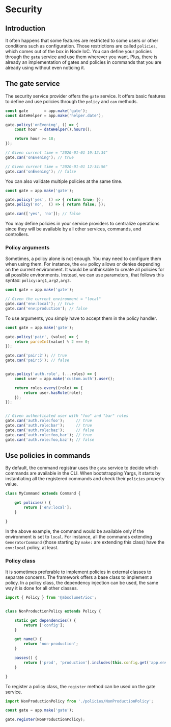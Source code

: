 # Security

## Introduction

It often happens that some features are restricted to some users or other conditions such as configuration.
Those restrictions are called `policies`, which comes out of the box in Node IoC.
You can define your policies through the `gate` service and use them wherever you want.
Plus, there is already an implementation of gates and policies in commands that you are already using without even noticing it.



## The gate service

The security service provider offers the `gate` service.
It offers basic features to define and use policies through the `policy` and `can` methods.

```javascript
const gate       = app.make('gate');
const dateHelper = app.make('helper.date');

gate.policy('onEvening', () => {
    const hour = dateHelper().hours();

    return hour >= 18;
});

// Given current time = "2020-01-01 19:12:34"
gate.can('onEvening'); // true

// Given current time = "2020-01-01 12:34:56"
gate.can('onEvening'); // false
```

You can also validate multiple policies at the same time.

```javascript
const gate = app.make('gate');

gate.policy('yes', () => { return true; });
gate.policy('no',  () => { return false; });

gate.can(['yes', 'no']); // false
```

You may define policies in your service providers to centralize operations since they will be available by all other services, commands, and controllers.



### Policy arguments

Sometimes, a policy alone is not enough.
You may need to configure them when using them.
For instance, the `env` policy allows or denies depending on the current environment.
It would be unthinkable to create all policies for all possible environments.
Instead, we can use parameters, that follows this syntax: `policy:arg1,arg2,arg3`.

```javascript
const gate = app.make('gate');

// Given the current environment = "local"
gate.can('env:local'); // true
gate.can('env:production'); // false
```

To use arguments, you simply have to accept them in the policy handler.

```javascript
const gate = app.make('gate');

gate.policy('pair', (value) => {
    return parseInt(value) % 2 === 0;
});

gate.can('pair:2'); // true
gate.can('pair:5'); // false


gate.policy('auth.role', (...roles) => {
    const user = app.make('custom.auth').user();

    return roles.every((role) => {
        return user.hasRole(role);
    });
});


// Given authenticated user with "foo" and "bar" roles
gate.can('auth.role:foo');     // true
gate.can('auth.role:bar');     // true
gate.can('auth.role:baz');     // false
gate.can('auth.role:foo,bar'); // true
gate.can('auth.role:foo,baz'); // false
```



## Use policies in commands

By default, the command registrar uses the `gate` service to decide which commands are available in the CLI.
When bootstrapping Yargs, it starts by instantiating all the registered commands and check their `policies` property value.

```javascript
class MyCommand extends Command {

    get policies() {
        return ['env:local'];
    }

}
```

In the above example, the command would be available only if the environment is set to `local`.
For instance, all the commands extending `GeneratorCommand` (those starting by `make:` are extending this class) have the `env:local` policy, at least.



### Policy class

It is sometimes preferable to implement policies in external classes to separate concerns.
The framework offers a base class to implement a policy.
In a policy class, the dependency injection can be used, the same way it is done for all other classes.


```javascript
import { Policy } from '@absolunet/ioc';


class NonProductionPolicy extends Policy {

    static get dependencies() {
        return ['config'];
    }

    get name() {
        return 'non-production';
    }

    passes() {
        return ['prod', 'production'].includes(this.config.get('app.env', 'production'));
    }

}
```

To register a policy class, the `register` method can be used on the gate service.

```javascript
import NonProductionPolicy from './policies/NonProductionPolicy';

const gate = app.make('gate');

gate.register(NonProductionPolicy);
```
